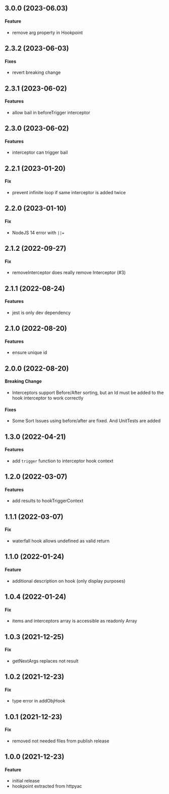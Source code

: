 ## 3.0.0 (2023-06.03)

#### Feature

- remove arg property in Hookpoint

## 2.3.2 (2023-06-03)

#### Fixes

- revert breaking change

## 2.3.1 (2023-06-02)

#### Features

- allow bail in beforeTrigger interceptor

## 2.3.0 (2023-06-02)

#### Features

- interceptor can trigger bail

## 2.2.1 (2023-01-20)

#### Fix

- prevent infinite loop if same interceptor is added twice

## 2.2.0 (2023-01-10)

#### Fix

- NodeJS 14 error with `||=`

## 2.1.2 (2022-09-27)

#### Fix

- removeInterceptor does really remove Interceptor (#3)

## 2.1.1 (2022-08-24)

#### Features

- jest is only dev dependency

## 2.1.0 (2022-08-20)

#### Features

- ensure unique id

## 2.0.0 (2022-08-20)

#### Breaking Change

- Interceptors support Before/After sorting, but an Id must be added to the hook interceptor to work correctly

#### Fixes

- Some Sort Issues using before/after are fixed. And UnitTests are added

## 1.3.0 (2022-04-21)

#### Features

- add `trigger` function to interceptor hook context

## 1.2.0 (2022-03-07)

#### Features

- add results to hookTriggerContext

## 1.1.1 (2022-03-07)

#### Fix

- waterfall hook allows undefined as valid return


## 1.1.0 (2022-01-24)

#### Feature

- additional description on hook (only display purposes)

## 1.0.4 (2022-01-24)

#### Fix

- items and interceptors array is accessible as readonly Array

## 1.0.3 (2021-12-25)

#### Fix

- getNextArgs replaces not result

## 1.0.2 (2021-12-23)

#### Fix

- type error in addObjHook

## 1.0.1 (2021-12-23)

#### Fix

- removed not needed files from publish release

## 1.0.0 (2021-12-23)

#### Feature

- initial release
- hookpoint extracted from httpyac
